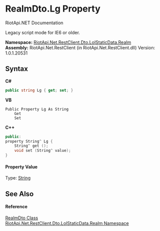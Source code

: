# RealmDto.Lg Property 
RiotApi.NET Documentation 

Legacy script mode for IE6 or older.

**Namespace:**&nbsp;<a href="f67d9fe6-5ce7-842b-4d1f-b23ab418dc88">RiotApi.Net.RestClient.Dto.LolStaticData.Realm</a><br />**Assembly:**&nbsp;RiotApi.Net.RestClient (in RiotApi.Net.RestClient.dll) Version: 1.0.1.20531

## Syntax

**C#**<br />
``` C#
public string Lg { get; set; }
```

**VB**<br />
``` VB
Public Property Lg As String
	Get
	Set
```

**C++**<br />
``` C++
public:
property String^ Lg {
	String^ get ();
	void set (String^ value);
}
```


#### Property Value
Type: <a href="http://msdn2.microsoft.com/en-us/library/s1wwdcbf" target="_blank">String</a>

## See Also


#### Reference
<a href="0cf08ada-43b4-513b-75eb-c9bdec7ed18d">RealmDto Class</a><br /><a href="f67d9fe6-5ce7-842b-4d1f-b23ab418dc88">RiotApi.Net.RestClient.Dto.LolStaticData.Realm Namespace</a><br />